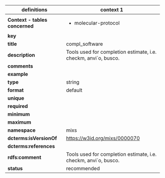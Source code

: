 

| definitions | context 1 |
|-|-|
| **Context - tables concerned** | <ul><li>molecular-protocol</li></ul> |
| **key** |  |
| **title** | compl_software |
| **description** | Tools used for completion estimate, i.e. checkm, anvi´o, busco. |
| **comments** |  |
| **example** |  |
| **type** | string |
| **format** | default |
| **unique** |  |
| **required** |  |
| **minimum** |  |
| **maximum** |  |
| **namespace** | mixs |
| **dcterms:isVersionOf** | https://w3id.org/mixs/0000070 |
| **dcterms:references** |  |
| **rdfs:comment** | Tools used for completion estimate, i.e. checkm, anvi´o, busco. |
| **status** | recommended |
